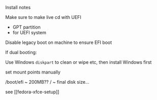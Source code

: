 Install notes

Make sure to make live cd with UEFI

- GPT partition
- for UEFI system

Disable legacy boot on machine to ensure EFI boot

If dual booting:

Use Windows `diskpart` to clean or wipe etc, then install Windows first

set mount points manually

/boot/efi ~ 200MB??
/ ~ final disk size...

see [[fedora-xfce-setup]]
